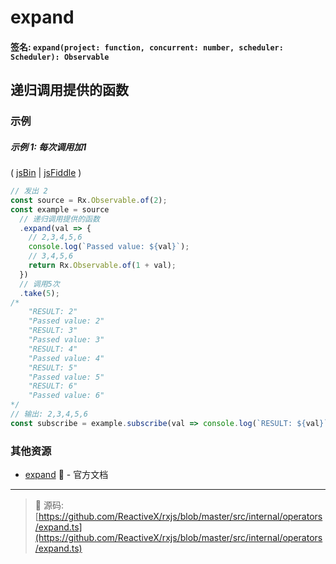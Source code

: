 # expand

#### 签名: `expand(project: function, concurrent: number, scheduler: Scheduler): Observable`

## 递归调用提供的函数

### 示例

##### 示例 1: 每次调用加1

( [jsBin](http://jsbin.com/fuxocepazi/1/edit?js,console) |
[jsFiddle](https://jsfiddle.net/btroncone/nu4apbLt/) )

```js
// 发出 2
const source = Rx.Observable.of(2);
const example = source
  // 递归调用提供的函数
  .expand(val => {
    // 2,3,4,5,6
    console.log(`Passed value: ${val}`);
    // 3,4,5,6
    return Rx.Observable.of(1 + val);
  })
  // 调用5次
  .take(5);
/*
	"RESULT: 2"
	"Passed value: 2"
	"RESULT: 3"
	"Passed value: 3"
	"RESULT: 4"
	"Passed value: 4"
	"RESULT: 5"
	"Passed value: 5"
	"RESULT: 6"
	"Passed value: 6"
*/
// 输出: 2,3,4,5,6
const subscribe = example.subscribe(val => console.log(`RESULT: ${val}`));
```

### 其他资源

* [expand](http://cn.rx.js.org/class/es6/Observable.js~Observable.html#instance-method-expand) :newspaper: - 官方文档

---
> :file_folder: 源码:  [https://github.com/ReactiveX/rxjs/blob/master/src/internal/operators/expand.ts](https://github.com/ReactiveX/rxjs/blob/master/src/internal/operators/expand.ts)
